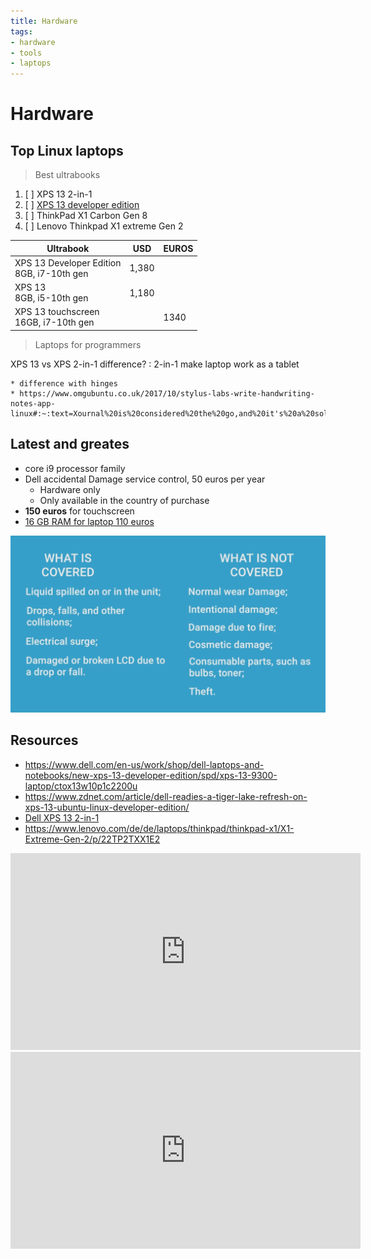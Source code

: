 ```yaml
---
title: Hardware
tags:
- hardware
- tools
- laptops
---
```


# Hardware

<TagLinks />

## Top Linux laptops

> Best ultrabooks

1. [ ] XPS 13 2-in-1
2. [ ] [XPS 13 developer edition](https://www.dell.com/en-us/work/shop/dell-laptops-and-notebooks/new-xps-13-developer-edition/spd/xps-13-9300-laptop/ctox13w10p1c2200u)
3. [ ] ThinkPad X1 Carbon Gen 8
4. [ ] Lenovo Thinkpad X1 extreme Gen 2

Ultrabook | USD | EUROS |
----------|-----|-------|
XPS 13 Developer Edition <br>8GB, i7-10th gen | 1,380 | |
XPS 13 <br>8GB, i5-10th gen | 1,180 | |
XPS 13 touchscreen <br>16GB, i7-10th gen |  | 1340 |

> Laptops for programmers

XPS 13 vs XPS 2-in-1 difference?
:   2-in-1 make laptop work as a tablet

    * difference with hinges
    * https://www.omgubuntu.co.uk/2017/10/stylus-labs-write-handwriting-notes-app-linux#:~:text=Xournal%20is%20considered%20the%20go,and%20it's%20a%20solid%20choice.

## Latest and greates

* core i9 processor family
* Dell accidental Damage service control, 50 euros per year
  * Hardware only
  * Only available in the country of purchase
* **150 euros** for touchscreen
* [16 GB RAM for laptop 110 euros](https://www.amazon.de/Crucial-CT16G4SFD824A-Speicher-PC4-19200-260-Pin/dp/B019FRCV9G/ref=asc_df_B019FRCV9G/?tag=googshopde-21&linkCode=df0&hvadid=310638483583&hvpos=&hvnetw=g&hvrand=10606312424444589182&hvpone=&hvptwo=&hvqmt=&hvdev=c&hvdvcmdl=&hvlocint=&hvlocphy=9044184&hvtargid=pla-404032904866&psc=1&th=1&psc=1&tag=&ref=&adgrpid=63367893073&hvpone=&hvptwo=&hvadid=310638483583&hvpos=&hvnetw=g&hvrand=10606312424444589182&hvqmt=&hvdev=c&hvdvcmdl=&hvlocint=&hvlocphy=9044184&hvtargid=pla-404032904866)

![Dell compelete protection](../.vuepress/public/screenshots/dell-complete-care-service.png)

## Resources

* https://www.dell.com/en-us/work/shop/dell-laptops-and-notebooks/new-xps-13-developer-edition/spd/xps-13-9300-laptop/ctox13w10p1c2200u
* https://www.zdnet.com/article/dell-readies-a-tiger-lake-refresh-on-xps-13-ubuntu-linux-developer-edition/
* [Dell XPS 13 2-in-1](https://www.dell.com/en-us/shop/dell-laptops/sr/laptops/xps-laptops/16gb-ram?appliedRefinements=6094,23085,5993)
* https://www.lenovo.com/de/de/laptops/thinkpad/thinkpad-x1/X1-Extreme-Gen-2/p/22TP2TXX1E2

<iframe width="560" height="315" src="https://www.youtube.com/embed/suQnh1TvGHw" frameborder="0" allow="accelerometer; autoplay; clipboard-write; encrypted-media; gyroscope; picture-in-picture" allowfullscreen></iframe>

<iframe width="560" height="315" src="https://www.youtube.com/embed/WutBn_mm0c8" frameborder="0" allow="accelerometer; autoplay; clipboard-write; encrypted-media; gyroscope; picture-in-picture" allowfullscreen></iframe>

<Footer />
